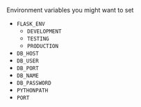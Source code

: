 Environment variables you might want to set
- `FLASK_ENV`
  - `DEVELOPMENT`
  - `TESTING`
  - `PRODUCTION`
- `DB_HOST`
- `DB_USER`
- `DB_PORT`
- `DB_NAME`
- `DB_PASSWORD`
- `PYTHONPATH`
- `PORT`

